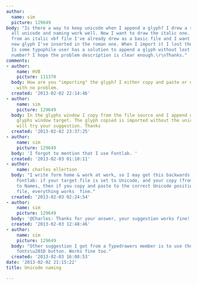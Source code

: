 ```yaml
---
author:
  name: sim
  picture: 129649
body: "Is there a way to keep unicode when I append a glyph? I drew a roman font and
  all unicode and naming work well. Now I want to draw the italic one. So, I start
  from an italic vbf file I've already drew as a basic file and I want to import the
  new glyph I've inserted in the roman one. When I import it I lost the unicode name.
  Is some typophile user has a solution to append a glyph without lost the unicode
  number? I hope the problem description is clear enough.\r\nThanks."
comments:
- author:
    name: HVB
    picture: 111370
  body: How are you "importing" the glyph? I either copy and paste or drag and drop.
    with no problem.
  created: '2013-02-02 22:14:46'
- author:
    name: sim
    picture: 129649
  body: In the glyphs window I copy from the file source and I append glyph in the
    glyphs window target. The glyph copied is imported without the unicode name. I
    will try your suggestion. Thanks
  created: '2013-02-02 23:37:25'
- author:
    name: sim
    picture: 129649
  body: 'I forgot to mention that I use Fontlab. '
  created: '2013-02-03 01:10:11'
- author:
    name: charles ellertson
  body: "I write form home & work at work, so I may get this backwards...\r\n\r\nFor
    Fontlab: if your target file is set to Unicode, and your copy (from file) is set
    to Names, then if you copy and paste to the correct Unicode position in the target
    file, everything works  fine."
  created: '2013-02-03 02:24:54'
- author:
    name: sim
    picture: 129649
  body: '@Charles: Thanks for your answer, your suggestion works fine!'
  created: '2013-02-03 12:48:46'
- author:
    name: sim
    picture: 129649
  body: "Other suggestion I got from a Typedrawers member is to use the \u201CMerge
    fonts\u201D button. Works fine too."
  created: '2013-02-03 16:08:53'
date: '2013-02-02 21:15:22'
title: Unicode naming

---
```

